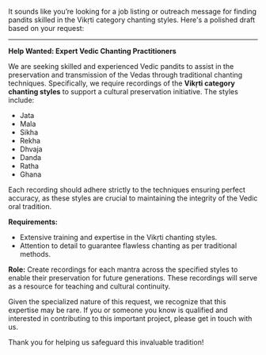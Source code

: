 It sounds like you’re looking for a job listing or outreach message for finding pandits skilled in the Vikṛti category chanting styles. Here's a polished draft based on your request:

---

**Help Wanted: Expert Vedic Chanting Practitioners**

We are seeking skilled and experienced Vedic pandits to assist in the preservation and transmission of the Vedas through traditional chanting techniques. Specifically, we require recordings of the **Vikṛti category chanting styles** to support a cultural preservation initiative. The styles include: 

- Jata
- Mala
- Sikha
- Rekha
- Dhvaja
- Danda
- Ratha
- Ghana

Each recording should adhere strictly to the techniques ensuring perfect accuracy, as these styles are crucial to maintaining the integrity of the Vedic oral tradition.

**Requirements:**
- Extensive training and expertise in the Vikṛti chanting styles.
- Attention to detail to guarantee flawless chanting as per traditional methods.

**Role:**
Create recordings for each mantra across the specified styles to enable their preservation for future generations. These recordings will serve as a resource for teaching and cultural continuity.

Given the specialized nature of this request, we recognize that this expertise may be rare. If you or someone you know is qualified and interested in contributing to this important project, please get in touch with us.

Thank you for helping us safeguard this invaluable tradition!
